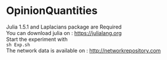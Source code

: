 # OpinionQuantities
Julia 1.5.1 and Laplacians package are Required <br />
You can download julia on : https://julialang.org <br />
Start the experiment with  
`sh Exp.sh`  
The network data is available on : http://networkrepository.com 
